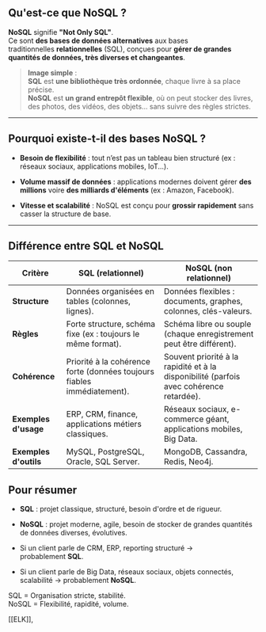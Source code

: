 ## Qu'est-ce que NoSQL ?

**NoSQL** signifie **"Not Only SQL"**.  
Ce sont **des bases de données alternatives** aux bases traditionnelles **relationnelles** (SQL), conçues pour **gérer de grandes quantités de données, très diverses et changeantes**.

> **Image simple** :  
> **SQL** est **une bibliothèque très ordonnée**, chaque livre à sa place précise.  
> **NoSQL** est **un grand entrepôt flexible**, où on peut stocker des livres, des photos, des vidéos, des objets… sans suivre des règles strictes.

---

## Pourquoi existe-t-il des bases NoSQL ?

- **Besoin de flexibilité** : tout n’est pas un tableau bien structuré (ex : réseaux sociaux, applications mobiles, IoT...).
    
- **Volume massif de données** : applications modernes doivent gérer **des millions** voire **des milliards d'éléments** (ex : Amazon, Facebook).
    
- **Vitesse et scalabilité** : NoSQL est conçu pour **grossir rapidement** sans casser la structure de base.
    

---

## Différence entre SQL et NoSQL

| Critère               | SQL (relationnel)                                                       | NoSQL (non relationnel)                                                                 |
| --------------------- | ----------------------------------------------------------------------- | --------------------------------------------------------------------------------------- |
| **Structure**         | Données organisées en tables (colonnes, lignes).                        | Données flexibles : documents, graphes, colonnes, clés-valeurs.                         |
| **Règles**            | Forte structure, schéma fixe (ex : toujours le même format).            | Schéma libre ou souple (chaque enregistrement peut être différent).                     |
| **Cohérence**         | Priorité à la cohérence forte (données toujours fiables immédiatement). | Souvent priorité à la rapidité et à la disponibilité (parfois avec cohérence retardée). |
| **Exemples d'usage**  | ERP, CRM, finance, applications métiers classiques.                     | Réseaux sociaux, e-commerce géant, applications mobiles, Big Data.                      |
| **Exemples d'outils** | MySQL, PostgreSQL, Oracle, SQL Server.                                  | MongoDB, Cassandra, Redis, Neo4j.                                                       |

## Pour résumer
- **SQL** : projet classique, structuré, besoin d'ordre et de rigueur.

- **NoSQL** : projet moderne, agile, besoin de stocker de grandes quantités de données diverses, évolutives.


- Si un client parle de CRM, ERP, reporting structuré → probablement **SQL**.  
- Si un client parle de Big Data, réseaux sociaux, objets connectés, scalabilité → probablement **NoSQL**.

SQL = Organisation stricte, stabilité.  
NoSQL = Flexibilité, rapidité, volume.

[[ELK]],